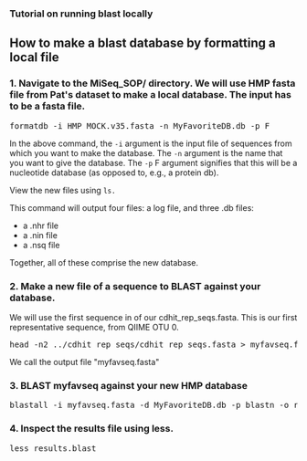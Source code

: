 <h3 id="tutorial-on-running-blast-locally">Tutorial on running blast locally</h3>
<h2 id="how-to-make-a-blast-database-by-formatting-a-local-file">How to make a blast database by formatting a local file</h2>
<h3 id="1-navigate-to-the-miseq_sop-directory-we-will-use-hmp-fasta-file-from-pat-s-dataset-to-make-a-local-database-the-input-has-to-be-a-fasta-file-">1.  Navigate to the MiSeq_SOP/ directory.  We will use HMP fasta file from Pat's dataset to make a local database.  The input has to be a fasta file.</h3>
<pre class="editor-colors lang-text"><div class="line"><span class="text plain"><span class="meta paragraph text"><span>formatdb&nbsp;-i&nbsp;HMP_MOCK.v35.fasta&nbsp;-n&nbsp;MyFavoriteDB.db&nbsp;-p&nbsp;F</span></span></span></div></pre><p>In the above command, the <code>-i</code> argument is the input file of sequences from which you want to make the database.  The <code>-n</code> argument is the name that you want to give the database.  The <code>-p</code> F argument signifies that this will be a nucleotide database (as opposed to, e.g., a protein db).</p>
<p>View the new files using <code>ls.</code></p>
<p>This command will output four files: a log file, and three .db files:</p>
<ul>
<li>a .nhr file</li>
<li>a .nin file</li>
<li>a .nsq file</li>
</ul>
<p>Together, all of these comprise the new database.</p>
<h3 id="2-make-a-new-file-of-a-sequence-to-blast-against-your-database-">2.  Make a new file of a sequence to BLAST against your database.</h3>
<p> We will use the first sequence in of our cdhit_rep_seqs.fasta.  This is our first representative sequence, from QIIME OTU 0.</p>
<pre class="editor-colors lang-text"><div class="line"><span class="text plain"><span class="meta paragraph text"><span>head&nbsp;-n2&nbsp;../cdhit_rep_seqs/cdhit_rep_seqs.fasta&nbsp;&gt;&nbsp;myfavseq.fasta</span></span></span></div></pre><p>We call the output file "myfavseq.fasta"</p>
<h3 id="3-blast-myfavseq-against-your-new-hmp-database">3.  BLAST myfavseq against your new HMP database</h3>
<pre class="editor-colors lang-text"><div class="line"><span class="text plain"><span class="meta paragraph text"><span>blastall&nbsp;-i&nbsp;myfavseq.fasta&nbsp;-d&nbsp;MyFavoriteDB.db&nbsp;-p&nbsp;blastn&nbsp;-o&nbsp;results.blast</span></span></span></div></pre><h3 id="4-inspect-the-results-file-using-less-">4.  Inspect the results file using less.</h3>
<pre class="editor-colors lang-text"><div class="line"><span class="text plain"><span class="meta paragraph text"><span>less&nbsp;results.blast</span></span></span></div></pre>